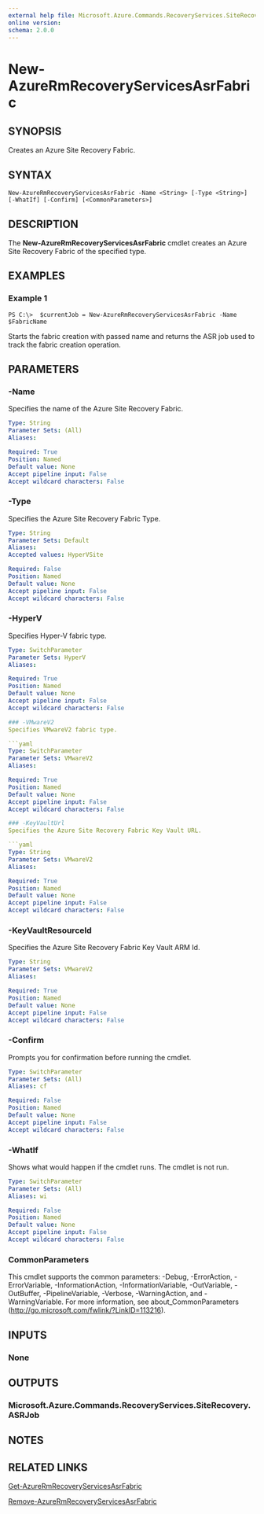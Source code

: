 ```yaml
---
external help file: Microsoft.Azure.Commands.RecoveryServices.SiteRecovery.dll-Help.xml
online version: 
schema: 2.0.0
---
```


# New-AzureRmRecoveryServicesAsrFabric

## SYNOPSIS
Creates an Azure Site Recovery Fabric.

## SYNTAX

```
New-AzureRmRecoveryServicesAsrFabric -Name <String> [-Type <String>] [-WhatIf] [-Confirm] [<CommonParameters>]
```

## DESCRIPTION
The **New-AzureRmRecoveryServicesAsrFabric** cmdlet creates an Azure Site Recovery Fabric of the specified type.

## EXAMPLES

### Example 1
```
PS C:\>  $currentJob = New-AzureRmRecoveryServicesAsrFabric -Name $FabricName
```

Starts the fabric creation with passed name and returns the ASR job used to track the fabric creation operation.

## PARAMETERS

### -Name
Specifies the name of the Azure Site Recovery Fabric.

```yaml
Type: String
Parameter Sets: (All)
Aliases: 

Required: True
Position: Named
Default value: None
Accept pipeline input: False
Accept wildcard characters: False
```

### -Type
Specifies the Azure Site Recovery Fabric Type.

```yaml
Type: String
Parameter Sets: Default
Aliases: 
Accepted values: HyperVSite

Required: False
Position: Named
Default value: None
Accept pipeline input: False
Accept wildcard characters: False
```

### -HyperV
Specifies Hyper-V fabric type.

```yaml
Type: SwitchParameter
Parameter Sets: HyperV
Aliases:

Required: True
Position: Named
Default value: None
Accept pipeline input: False
Accept wildcard characters: False

### -VMwareV2
Specifies VMwareV2 fabric type.

```yaml
Type: SwitchParameter
Parameter Sets: VMwareV2
Aliases:

Required: True
Position: Named
Default value: None
Accept pipeline input: False
Accept wildcard characters: False

### -KeyVaultUrl
Specifies the Azure Site Recovery Fabric Key Vault URL.

```yaml
Type: String
Parameter Sets: VMwareV2
Aliases: 

Required: True
Position: Named
Default value: None
Accept pipeline input: False
Accept wildcard characters: False
```

### -KeyVaultResourceId
Specifies the Azure Site Recovery Fabric Key Vault ARM Id.

```yaml
Type: String
Parameter Sets: VMwareV2
Aliases: 

Required: True
Position: Named
Default value: None
Accept pipeline input: False
Accept wildcard characters: False
```

### -Confirm
Prompts you for confirmation before running the cmdlet.

```yaml
Type: SwitchParameter
Parameter Sets: (All)
Aliases: cf

Required: False
Position: Named
Default value: None
Accept pipeline input: False
Accept wildcard characters: False
```

### -WhatIf
Shows what would happen if the cmdlet runs. The cmdlet is not run.

```yaml
Type: SwitchParameter
Parameter Sets: (All)
Aliases: wi

Required: False
Position: Named
Default value: None
Accept pipeline input: False
Accept wildcard characters: False
```

### CommonParameters
This cmdlet supports the common parameters: -Debug, -ErrorAction, -ErrorVariable, -InformationAction, -InformationVariable, -OutVariable, -OutBuffer, -PipelineVariable, -Verbose, -WarningAction, and -WarningVariable. For more information, see about_CommonParameters (http://go.microsoft.com/fwlink/?LinkID=113216).

## INPUTS

### None

## OUTPUTS

### Microsoft.Azure.Commands.RecoveryServices.SiteRecovery.ASRJob

## NOTES

## RELATED LINKS

[Get-AzureRmRecoveryServicesAsrFabric](./Get-AzureRmRecoveryServicesAsrFabric.md)

[Remove-AzureRmRecoveryServicesAsrFabric](./Remove-AzureRmRecoveryServicesAsrFabric.md)
